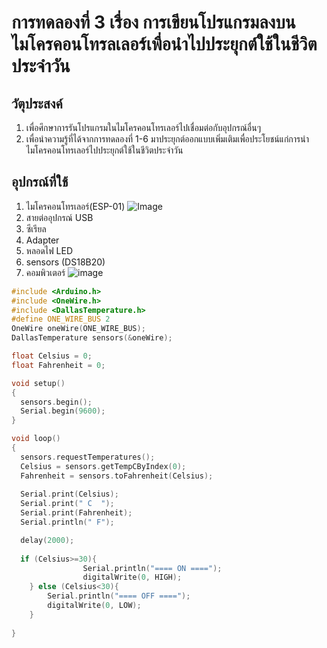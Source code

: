# การทดลองที่ 3 เรื่อง การเขียนโปรแกรมลงบนไมโครคอนโทรลเลอร์เพื่อนำไปประยุกต์ใช้ในชีวิตประจำวัน

## วัตุประสงค์
1. เพื่อศึกษาการรันโปรแกรมในไมโครคอนโทรเลอร์ไปเชื่อมต่อกับอุปกรณ์อื่นๆ
2. เพื่อนำความรู้ที่ได้จากการทดลองที่ 1-6 มาประยุกต์ออกแบบเพิ่มเติมเพื่อประโยชน์แก่การนำไมโครคอนโทรเลอร์ไปประยุกต์ใช้ในชีวิตประจำวัน

## อุปกรณ์ที่ใช้
1. ไมโครคอนโทรเลอร์(ESP-01)
![Image](https://ae01.alicdn.com/kf/HTB1QMy2J9zqK1RjSZFpq6ykSXXac/ESP8266-ESP-01-ESP01-Serial-WIFI-3-3V-5V-Serial.jpg)
2. สายต่ออุปกรณ์ USB 
3. ซีเรียล
4. Adapter
5. หลอดไฟ LED
6. sensors (DS18B20)
7. คอมพิวเตอร์
![image](https://user-images.githubusercontent.com/80879589/113092556-68336080-9218-11eb-8d98-67c79a6db3a8.png)














































```c
#include <Arduino.h>
#include <OneWire.h>
#include <DallasTemperature.h>
#define ONE_WIRE_BUS 2
OneWire oneWire(ONE_WIRE_BUS);
DallasTemperature sensors(&oneWire);

float Celsius = 0;
float Fahrenheit = 0;

void setup() 
{
  sensors.begin();
  Serial.begin(9600);
}

void loop() 
{
  sensors.requestTemperatures();
  Celsius = sensors.getTempCByIndex(0);
  Fahrenheit = sensors.toFahrenheit(Celsius);
  
  Serial.print(Celsius);
  Serial.print(" C  ");
  Serial.print(Fahrenheit);
  Serial.println(" F");

  delay(2000);
  
  if (Celsius>=30){
                Serial.println("==== ON ====");
                digitalWrite(0, HIGH);
	} else (Celsius<30){
		Serial.println("==== OFF ====");
		digitalWrite(0, LOW);
	}
	
}
```

